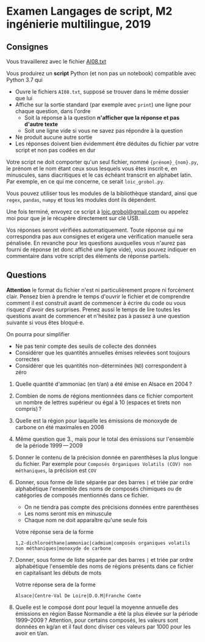 Examen Langages de script, M2 ingénierie multilingue, 2019
==========================================================

## Consignes

Vous travaillerez avec le fichier [AI08.txt](https://sharedocs.huma-num.fr/wl/?id=jfjLaiD04pjwVA9SfOpaenQjGi1XhgYz)

Vous produirez un **script** Python (et non pas un notebook) compatible avec Python 3.7 qui

- Ouvre le fichiers `AI08.txt`, supposé se trouver dans le même dossier que lui
- Affiche sur la sortie standard (par exemple avec `print`) une ligne pour chaque question, dans l'ordre
  - Soit la réponse à la question **n'afficher que la réponse et pas d'autre texte**
  - Soit une ligne vide si vous ne savez pas répondre à la question
- Ne produit aucune autre sortie
- Les réponses doivent bien évidemment être déduites du fichier par votre script et non pas codées en dur

Votre script ne doit comporter qu'un seul fichier, nommé `{prénom}_{nom}.py`, le prénom et le nom étant ceux sous lesquels vous êtes inscrit⋅e, en minuscules, sans diacritiques et le cas échéant transcrit en alphabet latin.
Par exemple, en ce qui me concerne, ce serait `loic_grobol.py`.

Vous pouvez utiliser tous les modules de la bibliothèque standard, ainsi que `regex`, `pandas`, `numpy` et tous les modules dont ils dépendent.

Une fois terminé, envoyez ce script à <loic.grobol@gmail.com> ou appelez moi pour que je le récupère directement sur clé USB.

Vos réponses seront vérifiées automatiquement.
Toute réponse qui ne correspondra pas aux consignes et exigera une vérification manuelle sera pénalisée.
En revanche pour les questions auxquelles vous n'aurez pas fourni de réponse (et donc affiché une ligne vide), vous pouvez indiquer en commentaire dans votre script des éléments de réponse partiels.

## Questions

**Attention** le format du fichier n'est ni particulièrement propre ni forcément clair.
Pensez bien à prendre le temps d'ouvrir le fichier et de comprendre comment il
est construit avant de commencer à écrire du code ou vous risquez d'avoir des surprises.
Prenez aussi le temps de lire toutes les questions avant de commencer et n'hésitez pas à passez à une question suivante si vous êtes bloqué⋅e.

On pourra pour simplifier

- Ne pas tenir compte des seuils de collecte des données
- Considérer que les quantités annuelles émises relevées sont toujours correctes
- Considérer que les quantités non-déterminées (`ND`) correspondent à zéro

1. Quelle quantité d'ammoniac (en t/an) a été émise en Alsace en 2004 ?
2. Combien de noms de régions mentionnées dans ce fichier comportent un nombre de lettres supérieur ou égal à 10 (espaces et tirets non compris) ?
3. Quelle est la région pour laquelle les émissions de monoxyde de carbone on été maximales en 2008
4. Même question que 3., mais pour le total des émissions sur l'ensemble de la période 1999 — 2009
5. Donner le contenu de la précision donnée en parenthèses la plus longue du fichier.
    Par exemple pour `Composés Organiques Volatils (COV) non méthaniques`, la précision est `COV`
6. Donner, sous forme de liste séparée par des barres `|` et triée par ordre alphabétique l'ensemble des noms de composés chimiques ou de catégories de composés mentionnés dans ce fichier.

    - On ne tiendra pas compte des précisions données entre parenthèses
    - Les noms seront mis en minuscule
    - Chaque nom ne doit apparaître qu'une seule fois
  
    Votre réponse sera de la forme

    ```text
    1,2-dichloroéthane|ammoniac|cadmium|composés organiques volatils non méthaniques|monoxyde de carbone
    ```

7. Donner, sous forme de liste séparée par des barres `|` et triée par ordre alphabétique l'ensemble des noms de régions présents dans ce fichier en capitalisant les débuts de mots

    Votrre réponse sera de la forme

    ```text
    Alsace|Centre-Val De Loire|D.O.M|Franche Comte
    ```

8. Quelle est le composé dont pour lequel la moyenne annuelle des émissions en région Basse Normandie a été la plus élevée sur la période 1999–2009 ?
    Attention, pour certains composés, les valeurs sont données en kg/an et il faut donc diviser ces valeurs par 1000 pour les avoir en t/an.

<!-- Question bonus : combien y a-t-il de giraffes dans ce fichier ? -->